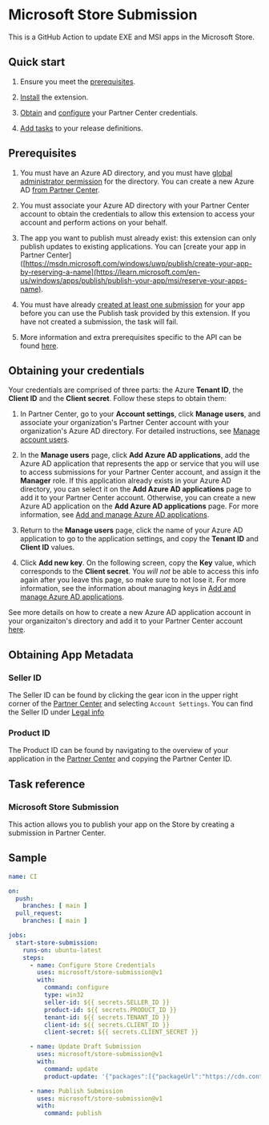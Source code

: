 # Microsoft Store Submission

This is a GitHub Action to update EXE and MSI apps in the Microsoft Store.

## Quick start

1. Ensure you meet the [prerequisites](#prerequisites).

2. [Install](https://aka.ms/store-submission) the extension.

3. [Obtain](#obtaining-your-credentials) and [configure](#configuring-your-credentials) your Partner Center credentials.

4. [Add tasks](#task-reference) to your release definitions.

## Prerequisites

1. You must have an Azure AD directory, and you must have [global administrator permission](https://azure.microsoft.com/documentation/articles/active-directory-assign-admin-roles/) for the directory. You can create a new Azure AD [from Partner Center](https://msdn.microsoft.com/windows/uwp/publish/manage-account-users).

2. You must associate your Azure AD directory with your Partner Center account to obtain the credentials to allow this extension to access your account and perform actions on your behalf.

3. The app you want to publish must already exist: this extension can only publish updates to existing applications. You can [create your app in Partner Center]([https://msdn.microsoft.com/windows/uwp/publish/create-your-app-by-reserving-a-name](https://learn.microsoft.com/en-us/windows/apps/publish/publish-your-app/msi/reserve-your-apps-name).

4. You must have already [created at least one submission](https://msdn.microsoft.com/windows/uwp/publish/app-submissions) for your app before you can use the Publish task provided by this extension. If you have not created a submission, the task will fail.

5. More information and extra prerequisites specific to the API can be found [here](https://msdn.microsoft.com/windows/uwp/monetize/create-and-manage-submissions-using-windows-store-services).

## Obtaining your credentials

Your credentials are comprised of three parts: the Azure **Tenant ID**, the **Client ID** and the **Client secret**.
Follow these steps to obtain them:

1. In Partner Center, go to your **Account settings**, click **Manage users**, and associate your organization's Partner Center account with your organization's Azure AD directory. For detailed instructions, see [Manage account users](https://msdn.microsoft.com/windows/uwp/publish/manage-account-users).

2. In the **Manage users** page, click **Add Azure AD applications**, add the Azure AD application that represents the app or service that you will use to access submissions for your Partner Center account, and assign it the **Manager** role. If this application already exists in your Azure AD directory, you can select it on the **Add Azure AD applications** page to add it to your Partner Center account. Otherwise, you can create a new Azure AD application on the **Add Azure AD applications** page. For more information, see [Add and manage Azure AD applications](https://msdn.microsoft.com/windows/uwp/publish/manage-account-users#add-and-manage-azure-ad-applications).

3. Return to the **Manage users** page, click the name of your Azure AD application to go to the application settings, and copy the **Tenant ID** and **Client ID** values.

4. Click **Add new key**. On the following screen, copy the **Key** value, which corresponds to the **Client secret**. You *will not* be able to access this info again after you leave this page, so make sure to not lose it. For more information, see the information about managing keys in [Add and manage Azure AD applications](https://msdn.microsoft.com/windows/uwp/publish/manage-account-users#add-and-manage-azure-ad-applications).

See more details on how to create a new Azure AD application account in your organizaiton's directory and add it to your Partner Center account [here](https://docs.microsoft.com/windows/uwp/publish/add-users-groups-and-azure-ad-applications#create-a-new-azure-ad-application-account-in-your-organizations-directory-and-add-it-to-your-partner-center-account).

## Obtaining App Metadata

### Seller ID

The Seller ID can be found by clicking the gear icon in the upper right corner of the [Partner Center](https://partner.microsoft.com) and selecting `Account Settings`. You can find the Seller ID under [Legal info](https://partner.microsoft.com/dashboard/account/v3/organization/legalinfo)

### Product ID

The Product ID can be found by navigating to the overview of your application in the [Partner Center](https://partner.microsoft.com) and copying the Partner Center ID.

## Task reference

### Microsoft Store Submission

This action allows you to publish your app on the Store by creating a submission in Partner Center.

## Sample

```yml
name: CI

on:
  push:
    branches: [ main ]
  pull_request:
    branches: [ main ]

jobs:
  start-store-submission:
    runs-on: ubuntu-latest
    steps:
      - name: Configure Store Credentials
        uses: microsoft/store-submission@v1
        with:
          command: configure
          type: win32
          seller-id: ${{ secrets.SELLER_ID }}
          product-id: ${{ secrets.PRODUCT_ID }}
          tenant-id: ${{ secrets.TENANT_ID }}
          client-id: ${{ secrets.CLIENT_ID }}
          client-secret: ${{ secrets.CLIENT_SECRET }}

      - name: Update Draft Submission
        uses: microsoft/store-submission@v1
        with:
          command: update
          product-update: '{"packages":[{"packageUrl":"https://cdn.contoso.us/prod/5.10.1.4420/ContosoIgniteInstallerFull.msi","languages":["en"],"architectures":["X64"],"isSilentInstall":true}]}'

      - name: Publish Submission
        uses: microsoft/store-submission@v1
        with:
          command: publish
```
